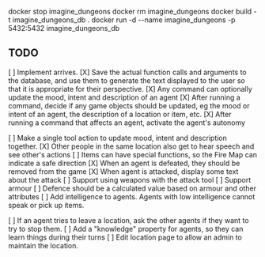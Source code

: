 


docker stop imagine_dungeons
docker rm imagine_dungeons
docker build -t imagine_dungeons_db .
docker run -d --name imagine_dungeons -p 5432:5432 imagine_dungeons_db

## TODO
[ ] Implement <agent> arrives.
[X] Save the actual function calls and arguments to the database, and use them to generate the text displayed to the user so that it is appropriate for their perspective.
[X] Any command can optionally update the mood, intent and description of an agent
[X] After running a command, decide if any game objects should be updated, eg the mood or intent of an agent, the description of a location or item, etc.
[X] After running a command that affects an agent, activate the agent's autonomy

[ ] Make a single tool action to update mood, intent and description together.
[X] Other people in the same location also get to hear speech and see other's actions
[ ] Items can have special functions, so the Fire Map can indicate a safe direction
[X] When an agent is defeated, they should be removed from the game
[X] When agent is attacked, display some text about the attack
[ ] Support using weapons with the attack tool
[ ] Support armour
[ ] Defence should be a calculated value based on armour and other attributes
[ ] Add intelligence to agents. Agents with low intelligence cannot speak or pick up items. 

[ ] If an agent tries to leave a location, ask the other agents if they want to try to stop them.
[ ] Add a "knowledge" property for agents, so they can learn things during their turns
[ ] Edit location page to allow an admin to maintain the location.

